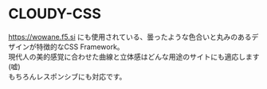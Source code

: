 # CLOUDY-CSS
https://wowane.f5.si にも使用されている、曇ったような色合いと丸みのあるデザインが特徴的なCSS Framework。  
現代人の美的感覚に合わせた曲線と立体感はどんな用途のサイトにも適応します(嘘)  
もちろんレスポンシブにも対応です。

